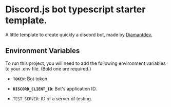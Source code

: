 # Discord.js bot typescript starter template.

A little template to create quickly a discord bot, made by [Diamantdev.](https://github.com/diamantdev)

## Environment Variables

To run this project, you will need to add the following environment variables to your .env file. (Bold one are required.)

- **`TOKEN`**: Bot token.

- **`DISCORD_CLIENT_ID`**: Bot's application ID.

- `TEST_SERVER`: ID of a server of testing.
